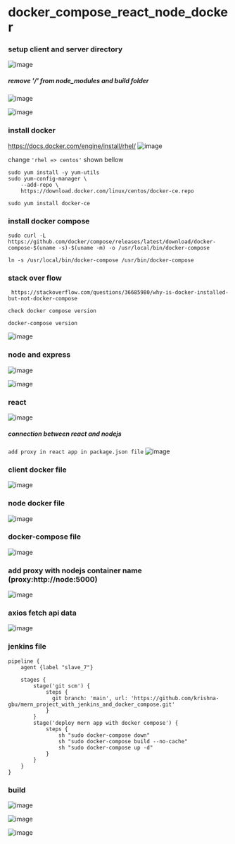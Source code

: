 # docker_compose_react_node_docker

### setup client and server directory 
![image](https://user-images.githubusercontent.com/40553867/209130593-b0a991ee-13d7-4541-b672-8d79f43bccc4.png)
##### remove '/' from node_modules and build folder
![image](https://user-images.githubusercontent.com/40553867/209130692-c46e3902-d650-46f2-ae0b-a87f43697ae7.png)

![image](https://user-images.githubusercontent.com/40553867/209364658-25ae5dbf-2e52-4aed-b131-f51af99a4167.png)

### install docker 
 https://docs.docker.com/engine/install/rhel/ 
 ![image](https://user-images.githubusercontent.com/40553867/209365667-cbe23059-06c8-4c0c-840f-db32eb7e708b.png)
 
 change ` 'rhel => centos' `  shown bellow

```
sudo yum install -y yum-utils
sudo yum-config-manager \
    --add-repo \
    https://download.docker.com/linux/centos/docker-ce.repo
```
```sudo yum install docker-ce```
### install docker compose
`sudo curl -L https://github.com/docker/compose/releases/latest/download/docker-compose-$(uname -s)-$(uname -m) -o /usr/local/bin/docker-compose`

```ln -s /usr/local/bin/docker-compose /usr/bin/docker-compose```
### stack over flow
``` https://stackoverflow.com/questions/36685980/why-is-docker-installed-but-not-docker-compose```

`check docker compose version`
```
docker-compose version
```
![image](https://user-images.githubusercontent.com/40553867/210098857-95ee61b9-3a45-462d-b909-30f0519ce54b.png)


### node and express
![image](https://user-images.githubusercontent.com/40553867/210096826-6f025fa3-97b8-4174-b7ef-8540d8244f45.png)

![image](https://user-images.githubusercontent.com/40553867/210096859-b1b3831d-cc92-423f-aaf6-1977764c4022.png)

### react 
![image](https://user-images.githubusercontent.com/40553867/210097016-41cf46e2-de60-44ad-a60e-b4bd76b2d4a9.png)


##### connection between react and nodejs
`add proxy in react app in package.json file`
![image](https://user-images.githubusercontent.com/40553867/210099041-b1a4dbba-a914-4109-8da3-5dae8b52816d.png)

### client docker file
![image](https://user-images.githubusercontent.com/40553867/210102043-479dfc15-3580-44f5-bd08-dc1f8d815399.png)

### node docker file
![image](https://user-images.githubusercontent.com/40553867/210102083-ebc02ec5-0305-4594-bd05-c45ceffa2f00.png)

### docker-compose file
![image](https://user-images.githubusercontent.com/40553867/210102179-ff925c02-5a42-4041-8387-e6f8fcee90c3.png)

### add proxy with nodejs container name (proxy:http://node:5000)
![image](https://user-images.githubusercontent.com/40553867/210144118-79cecfdb-c864-4f9c-8ce7-b29c6f3b6a04.png)
### axios fetch api data
![image](https://user-images.githubusercontent.com/40553867/210144268-3fa7a08a-66c2-42e0-8104-6ab5a7d726de.png)


### jenkins file
```
pipeline {
    agent {label "slave_7"}

    stages {
        stage('git scm') {
            steps {
              git branch: 'main', url: 'https://github.com/krishna-gbu/mern_project_with_jenkins_and_docker_compose.git'
            }
        }
        stage('deploy mern app with docker compose') {
            steps {
                sh "sudo docker-compose down"
                sh "sudo docker-compose build --no-cache"
                sh "sudo docker-compose up -d"
            }
        }
    }
}

```
### build
![image](https://user-images.githubusercontent.com/40553867/210147068-775ba5aa-d788-457a-af42-69f64501a53a.png)

![image](https://user-images.githubusercontent.com/40553867/210146746-945a8030-fb01-43e5-ae6e-ab41ff9bd897.png)

![image](https://user-images.githubusercontent.com/40553867/210147158-27f3d4d7-2ed0-445a-b2b5-a9367b41ecf3.png)

